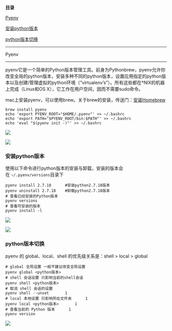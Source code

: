 **目录**

[Pyenv](#t0)

[安装python版本](#t1)

[python版本切换](#t2)

* * *

Pyenv
-----

pyenv它是一个简单的Python版本管理工具。前身为Pythonbrew，pyenv允许你改变全局的python版本，安装多种不同的python版本，设置应用指定的python版本以及创建/管理虚拟的python环境（”virtualenv’s”）。所有这些都在\*NIX的机器上完成（Linux和OS X），它工作在用户空间，因而不需要sudo命令。

mac上安装pyenv，可以使用brew。关于brew的安装，传送门：[安装Homebrew](https://xie1997.blog.csdn.net/article/details/113479429)

```
brew install pyenv       
echo 'export PYENV_ROOT="$HOME/.pyenv"' >> ~/.bashrc      
echo 'export PATH="$PYENV_ROOT/bin:$PATH"' >> ~/.bashrc      
echo 'eval "$(pyenv init -)"' >> ~/.bashrc
```


![](https://img-blog.csdnimg.cn/20210131182531908.png?x-oss-process=image/watermark,type_ZmFuZ3poZW5naGVpdGk,shadow_10,text_aHR0cHM6Ly9ibG9nLmNzZG4ubmV0L3FxXzM2MTE5MTky,size_16,color_FFFFFF,t_70)

![](https://img-blog.csdnimg.cn/20210131182716346.png?x-oss-process=image/watermark,type_ZmFuZ3poZW5naGVpdGk,shadow_10,text_aHR0cHM6Ly9ibG9nLmNzZG4ubmV0L3FxXzM2MTE5MTky,size_16,color_FFFFFF,t_70)

### 安装python版本

使用以下命令进行python版本的安装与卸载，安装的版本会在 `~/.pyenv/versions`目录下

```
pyenv install 2.7.18      #安装python2.7.18版本      
pyenv uninstall 2.7.18    #卸载python2.7.18版本       
# 查看已经安装的Python版本      
pyenv versions       
# 查看可安装的版本      
pyenv install -l
```


![](https://img-blog.csdnimg.cn/20210131183306910.png?x-oss-process=image/watermark,type_ZmFuZ3poZW5naGVpdGk,shadow_10,text_aHR0cHM6Ly9ibG9nLmNzZG4ubmV0L3FxXzM2MTE5MTky,size_16,color_FFFFFF,t_70)

![](https://img-blog.csdnimg.cn/20210131183615729.png?x-oss-process=image/watermark,type_ZmFuZ3poZW5naGVpdGk,shadow_10,text_aHR0cHM6Ly9ibG9nLmNzZG4ubmV0L3FxXzM2MTE5MTky,size_16,color_FFFFFF,t_70)

### python版本切换

pyenv 的 global、local、shell 的优先级关系是：shell > local > global

```
# global 全局设置 一般不建议改变全局设置      
pyenv global <python版本>       
# shell 会话设置 只影响当前的shell会话      
pyenv shell <python版本>       
# 取消 shell 会话的设置      
pyenv shell --unset       1
# local 本地设置 只影响所在文件夹      1
pyenv local <python版本>       1
# 查看当前的 Python 版本      1
pyenv version
```


![](https://img-blog.csdnimg.cn/2021013118490510.png?x-oss-process=image/watermark,type_ZmFuZ3poZW5naGVpdGk,shadow_10,text_aHR0cHM6Ly9ibG9nLmNzZG4ubmV0L3FxXzM2MTE5MTky,size_16,color_FFFFFF,t_70)